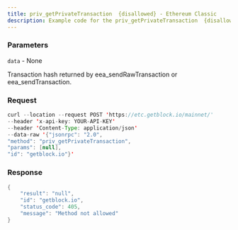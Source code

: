 ```yaml
---
title: priv_getPrivateTransaction  {disallowed} - Ethereum Classic
description: Example code for the priv_getPrivateTransaction  {disallowed} json-rpc method. Сomplete guide on how to use priv_getPrivateTransaction  {disallowed} json-rpc in GetBlock.io Web3 documentation.
---
```


### Parameters


`data` - None

Transaction hash returned by eea_sendRawTransaction or
eea_sendTransaction.

### Request

``` java
curl --location --request POST 'https://etc.getblock.io/mainnet/' 
--header 'x-api-key: YOUR-API-KEY' 
--header 'Content-Type: application/json' 
--data-raw '{"jsonrpc": "2.0",
"method": "priv_getPrivateTransaction",
"params": [null],
"id": "getblock.io"}'
```

###  Response

``` java
{
    "result": "null",
    "id": "getblock.io",
    "status_code": 405,
    "message": "Method not allowed"
}
```

